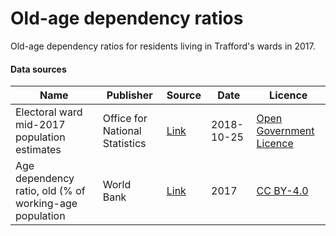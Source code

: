 # Old-age dependency ratios

Old-age dependency ratios for residents living in Trafford's wards in 2017.

#### Data sources

| Name          | Publisher     | Source        | Date          | Licence       |
| ------------- | ------------- | ------------- | ------------- | ------------- |
| Electoral ward mid-2017 population estimates | Office for National Statistics | [Link](https://www.ons.gov.uk/peoplepopulationandcommunity/populationandmigration/populationestimates/datasets/wardlevelmidyearpopulationestimatesexperimental) | 2018-10-25 | [Open Government Licence](http://www.nationalarchives.gov.uk/doc/open-government-licence/version/3/) |
| Age dependency ratio, old (% of working-age population | World Bank | [Link](https://data.worldbank.org/indicator/SP.POP.DPND.OL) | 2017 | [CC BY-4.0](https://creativecommons.org/licenses/by/4.0) |
